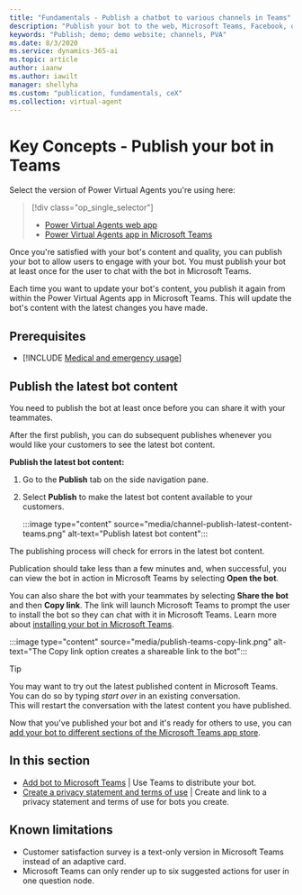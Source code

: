 ```yaml
---
title: "Fundamentals - Publish a chatbot to various channels in Teams"
description: "Publish your bot to the web, Microsoft Teams, Facebook, or even use an existing Azure Bot Service framework."
keywords: "Publish; demo; demo website; channels, PVA"
ms.date: 8/3/2020
ms.service: dynamics-365-ai
ms.topic: article
author: iaanw
ms.author: iawilt
manager: shellyha
ms.custom: "publication, fundamentals, ceX"
ms.collection: virtual-agent
---
```


# Key Concepts - Publish your bot in Teams

Select the version of Power Virtual Agents you're using here:

> [!div class="op_single_selector"]
> - [Power Virtual Agents web app](../publication-fundamentals-publish-channels.md)
> - [Power Virtual Agents app in Microsoft Teams](publication-fundamentals-publish-channels-teams.md)

Once you're satisfied with your bot's content and quality, you can publish your bot to allow users to engage with your bot. You must publish your bot at least once for the user to chat with the bot in Microsoft Teams.

Each time you want to update your bot's content, you publish it again from within the Power Virtual Agents app in Microsoft Teams. This will update the bot's content with the latest changes you have made.

## Prerequisites

- [!INCLUDE [Medical and emergency usage](includes/pva-usage-limitations-teams.md)]


## Publish the latest bot content

You need to publish the bot at least once before you can share it with your teammates. 

After the first publish, you can do subsequent publishes whenever you would like your customers to see the latest bot content.

**Publish the latest bot content:**

1. Go to the **Publish** tab on the side navigation pane. 

2. Select **Publish** to make the latest bot content available to your customers.

    :::image type="content" source="media/channel-publish-latest-content-teams.png" alt-text="Publish latest bot content":::

The publishing process will check for errors in the latest bot content.

Publication should take less than a few minutes and, when successful, you can view the bot in action in Microsoft Teams by selecting **Open the bot**. 

You can also share the bot with your teammates by selecting **Share the bot** and then **Copy link**. The link will launch Microsoft Teams to prompt the user to install the bot so they can chat with it in Microsoft Teams. Learn more about [installing your bot in Microsoft Teams](publication-add-bot-to-microsoft-teams-teams.md).

:::image type="content" source="media/publish-teams-copy-link.png" alt-text="The Copy link option creates a shareable link to the bot":::

> [!TIP]
>You may want to try out the latest published content in Microsoft Teams.  
>You can do so by typing *start over* in an existing conversation.  
>This will restart the conversation with the latest content you have published.

Now that you've published your bot and it's ready for others to use, you can [add your bot to different sections of the Microsoft Teams app store](publication-add-bot-to-microsoft-teams-teams.md).


 ## In this section


- [Add bot to Microsoft Teams](publication-add-bot-to-microsoft-teams-teams.md) | Use Teams to distribute your bot.
- [Create a privacy statement and terms of use](publication-terms-of-use-teams.md) | Create and link to a privacy statement and terms of use for bots you create.

## Known limitations
- Customer satisfaction survey is a text-only version in Microsoft Teams instead of an adaptive card.
- Microsoft Teams can only render up to six suggested actions for user in one question node.
